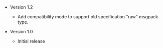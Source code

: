 * Version 1.2
    * Add compatibility mode to support old specification "raw" msgpack type.

* Version 1.0
    * Initial release
